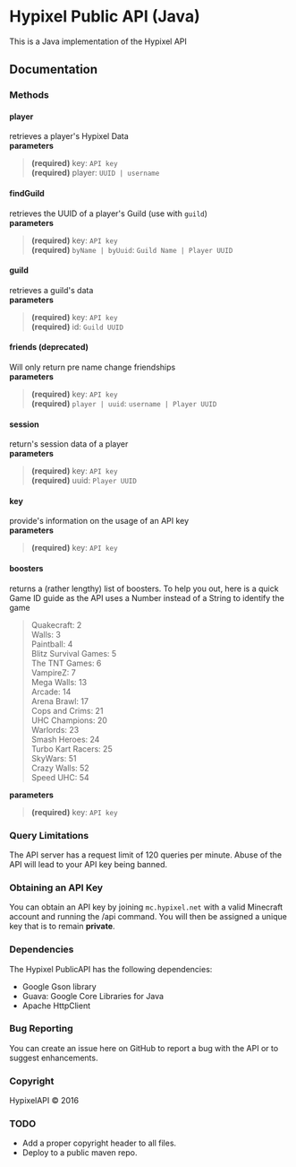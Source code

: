 Hypixel Public API (Java)
=
This is a Java implementation of the Hypixel API
## Documentation
### Methods
#### player
retrieves a player's Hypixel Data  
**parameters**  
> **(required)** key: ```API key```  
> **(required)** player: ```UUID | username```  

#### findGuild  
retrieves the UUID of a player's Guild (use with ```guild```)  
**parameters**  
> **(required)** key: ```API key```  
> **(required)** ```byName | byUuid```: ```Guild Name | Player UUID```  

#### guild
retrieves a guild's data  
**parameters**  
> **(required)** key: ```API key```  
> **(required)** id: ```Guild UUID```  

#### friends (deprecated)  
Will only return pre name change friendships  
**parameters**  
> **(required)** key: ```API key```  
> **(required)** ```player | uuid```: ```username | Player UUID```  

#### session  
return's session data of a player  
**parameters**  
> **(required)** key: ```API key```  
> **(required)** uuid: ```Player UUID```  

#### key  
provide's information on the usage of an API key  
**parameters**  
> **(required)** key: ```API key```  

#### boosters  
returns a (rather lengthy) list of boosters. To help you out, here is a quick Game ID guide as the API uses a Number instead of a String to identify the game  
> Quakecraft: 2  
> Walls: 3  
> Paintball: 4  
> Blitz Survival Games: 5  
> The TNT Games: 6  
> VampireZ: 7  
> Mega Walls: 13  
> Arcade: 14  
> Arena Brawl: 17  
> Cops and Crims: 21  
> UHC Champions: 20  
> Warlords: 23  
> Smash Heroes: 24  
> Turbo Kart Racers: 25  
> SkyWars: 51  
> Crazy Walls: 52  
> Speed UHC: 54  

**parameters**  
> **(required)** key: ```API key```  



### Query Limitations
The API server has a request limit of 120 queries per minute. Abuse of the API will lead to your API key being banned.

### Obtaining an API Key
You can obtain an API key by joining ```mc.hypixel.net``` with a valid Minecraft account and running the /api command. You will then be assigned a unique key that is to remain **private**.

### Dependencies
The Hypixel PublicAPI has the following dependencies:
* Google Gson library
* Guava: Google Core Libraries for Java
* Apache HttpClient

### Bug Reporting
You can create an issue here on GitHub to report a bug with the API or to suggest enhancements.

### Copyright
HypixelAPI © 2016

### TODO
* Add a proper copyright header to all files.
* Deploy to a public maven repo.
